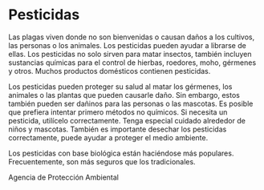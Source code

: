 Pesticidas
==========


Las plagas viven donde no son bienvenidas o causan daños a los cultivos, las personas o los animales. Los pesticidas pueden ayudar a librarse de ellas. Los pesticidas no solo sirven para matar insectos, también incluyen sustancias químicas para el control de hierbas, roedores, moho, gérmenes y otros. Muchos productos domésticos contienen pesticidas.


Los pesticidas pueden proteger su salud al matar los gérmenes, los animales o las plantas que pueden causarle daño. Sin embargo, estos también pueden ser dañinos para las personas o las mascotas. Es posible que prefiera intentar primero métodos no químicos. Si necesita un pesticida, utilícelo correctamente. Tenga especial cuidado alrededor de niños y mascotas. También es importante desechar los pesticidas correctamente, puede ayudar a proteger el medio ambiente.


Los pesticidas con base biológica están haciéndose más populares. Frecuentemente, son más seguros que los tradicionales.


Agencia de Protección Ambiental

